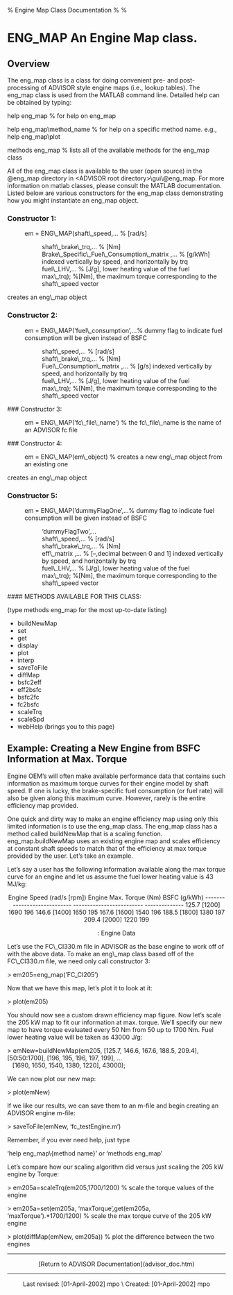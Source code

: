 % Engine Map Class Documentation
% 
% 

ENG\_MAP An Engine Map class.
=============================

Overview
--------

The eng\_map class is a class for doing convenient pre- and
post-processing of ADVISOR style engine maps (i.e., lookup tables). The
eng\_map class is used from the MATLAB command line. Detailed help can
be obtained by typing:

help eng\_map % for help on eng\_map

help eng\_map\\method\_name % for help on a specific method name. e.g.,
help eng\_map\\plot

methods eng\_map % lists all of the available methods for the eng\_map
class

All of the eng\_map class is available to the user (open source) in the
@eng\_map directory in \<ADVISOR root directory\>\\gui\\@eng\_map. For
more information on matlab classes, please consult the MATLAB
documentation. Listed below are various constructors for the eng\_map
class demonstrating how you might instantiate an eng\_map object.

### Constructor 1:

<dl>
<dd>
em = ENG\_MAP(shaft\_speed,… % [rad/s]

</dd>
<dd>
<dl>
<dd>
shaft\_brake\_trq,… % [Nm]

</dd>
<dd>
Brake\_Specific\_Fuel\_Consumption\_matrix ,… % [g/kWh] indexed
vertically by speed, and horizontally by trq

</dd>
<dd>
fuel\_LHV,… % [J/g], lower heating value of the fuel

</dd>
<dd>
max\_trq); %[Nm], the maximum torque corresponding to the shaft\_speed
vector

</dd>
</dl>
</dd>
</dl>
creates an eng\_map object

### Constructor 2:

<dl>
<dd>
em = ENG\_MAP(’fuel\_consumption’,…% dummy flag to indicate fuel
consumption will be given instead of BSFC

</dd>
<dd>
<dl>
<dd>
shaft\_speed,… % [rad/s]

</dd>
<dd>
shaft\_brake\_trq,… % [Nm]

</dd>
<dd>
Fuel\_Consumption\_matrix ,… % [g/s] indexed vertically by speed, and
horizontally by trq

</dd>
<dd>
fuel\_LHV,… % [J/g], lower heating value of the fuel

</dd>
<dd>
max\_trq); %[Nm], the maximum torque corresponding to the shaft\_speed
vector

</dl>
</dd>
</dl>
### Constructor 3:

<dl>
<dd>
em = ENG\_MAP(’fc\_file\_name’) % the fc\_file\_name is the name of an
ADVISOR fc file

</dd>
</dl>
### Constructor 4:

<dl>
<dd>
em = ENG\_MAP(em\_object) % creates a new eng\_map object from an
existing one

</dd>
</dl>
creates an eng\_map object

### Constructor 5:

<dl>
<dd>
em = ENG\_MAP(’dummyFlagOne’,…% dummy flag to indicate fuel consumption
will be given instead of BSFC

</dd>
<dd>
<dl>
<dd>
‘dummyFlagTwo’,…

</dd>
<dd>
shaft\_speed,… % [rad/s]

</dd>
<dd>
shaft\_brake\_trq,… % [Nm]

</dd>
<dd>
eff\_matrix ,… % [–,decimal between 0 and 1] indexed vertically by
speed, and horizontally by trq

</dd>
<dd>
fuel\_LHV,… % [J/g], lower heating value of the fuel

</dd>
<dd>
max\_trq); %[Nm], the maximum torque corresponding to the shaft\_speed
vector

</dd>
</dl>
</dd>
</dl>
#### METHODS AVAILABLE FOR THIS CLASS: 

(type methods eng\_map for the most up-to-date listing)

-   buildNewMap
-   set
-   get
-   display
-   plot
-   interp
-   saveToFile
-   diffMap
-   bsfc2eff
-   eff2bsfc
-   bsfc2fc
-   fc2bsfc
-   scaleTrq
-   scaleSpd
-   webHelp (brings you to this page)

Example: Creating a New Engine from BSFC Information at Max. Torque
-------------------------------------------------------------------

Engine OEM’s will often make available performance data that contains
such information as maximum torque curves for their engine model by
shaft speed. If one is lucky, the brake-specific fuel consumption (or
fuel rate) will also be given along this maximum curve. However, rarely
is the entire efficiency map provided.

One quick and dirty way to make an engine efficiency map using only this
limited information is to use the eng\_map class. The eng\_map class has
a method called buildNewMap that is a scaling function.
eng\_map.buildNewMap uses an existing engine map and scales efficiency
at constant shaft speeds to match that of the efficiency at max torque
provided by the user. Let’s take an example.

Let’s say a user has the following information available along the max
torque curve for an engine and let us assume the fuel lower heating
value is 43 MJ/kg:

<div align="center">
<center>
  Engine Speed (rad/s [rpm])   Engine Max. Torque (Nm)   BSFC (g/kWh)
  ---------------------------- ------------------------- --------------
  125.7 [1200]                 1690                      196
  146.6 [1400]                 1650                      195
  167.6 [1600]                 1540                      196
  188.5 [1800]                 1380                      197
  209.4 [2000]                 1220                      199

  : Engine Data

</center>
</div>
Let’s use the FC\_CI330.m file in ADVISOR as the base engine to work off
of with the above data. To make an eng\_map class based off of the
FC\_CI330.m file, we need only call constructor 3:

\> em205=eng\_map(’FC\_CI205’)

Now that we have this map, let’s plot it to look at it:

\> plot(em205)

You should now see a custom drawn efficiency map figure. Now let’s scale
the 205 kW map to fit our information at max. torque. We’ll specify our
new map to have torque evaluated every 50 Nm from 50 up to 1700 Nm. Fuel
lower heating value will be taken as 43000 J/g:

\> emNew=buildNewMap(em205, [125.7, 146.6, 167.6, 188.5, 209.4],
[50:50:1700], [196, 195, 196, 197, 199], …\
    [1690, 1650, 1540, 1380, 1220], 43000);

We can now plot our new map:

\> plot(emNew)

If we like our results, we can save them to an m-file and begin creating
an ADVISOR engine m-file:

\> saveToFile(emNew, ‘fc\_testEngine.m’)

Remember, if you ever need help, just type

‘help eng\_map\\{method name}’ or ‘methods eng\_map’

Let’s compare how our scaling algorithm did versus just scaling the 205
kW engine by Torque:

\> em205a=scaleTrq(em205,1700/1200) % scale the torque values of the
engine

\> em205a=set(em205a, ‘maxTorque’,get(em205a, ‘maxTorque’).\*1700/1200)
% scale the max torque curve of the 205 kW engine

\> plot(diffMap(emNew, em205a)) % plot the difference between the two
engines

* * * * *

<center>
<p>
[Return to ADVISOR Documentation](advisor_doc.htm)

</center>

* * * * *

<center>
<p>
Last revised: [01-April-2002] mpo \
Created: [01-April-2002] mpo

</center>
